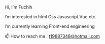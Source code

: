 Hi, I’m Fuchih

I’m interested in html Css Javascript Vue etc.

I’m currently learning Front-end engineering

📫 How to reach me : t19887348@hotmail.com

